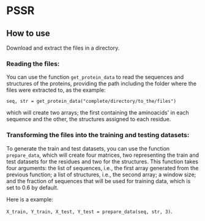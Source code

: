 # PSSR

## How to use

Download and extract the files in a directory. 

### Reading the files:

You can use the function `get_protein_data` to read the sequences and structures of the proteins, 
providing the path including the folder where the files were extracted to, as the example:

`seq, str = get_protein_data("complete/directory/to_the/files")`

which will create two arrays; the first containing the aminoacids' in each sequence and the other, the structures assigned to each residue.

### Transforming the files into the training and testing datasets:

To generate the train and test datasets, you can use the function `prepare_data`, which will create four matrices, 
two representing the train and test datasets for the residues and two for the structures. 
This function takes four arguments: the list of sequences, i.e., the first array generated from the previous function; 
a list of structures, i.e., the second array; a window size; and 
the fraction of sequences that will be used for training data, which is set to 0.6 by default.

Here is a example:

`X_train, Y_train, X_test, Y_test = prepare_data(seq, str, 3)`.
